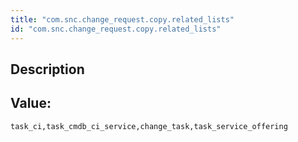 ```yaml
---
title: "com.snc.change_request.copy.related_lists"
id: "com.snc.change_request.copy.related_lists"
---
```

## Description



## Value: 
```
task_ci,task_cmdb_ci_service,change_task,task_service_offering
```